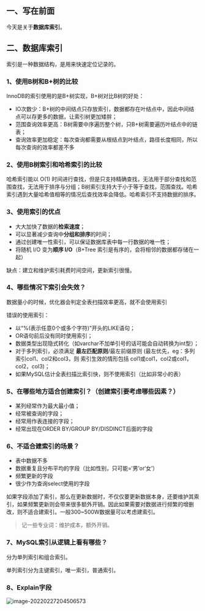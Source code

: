 ## 一、写在前面

今天是关于**数据库索引**。

## 二、数据库索引

索引是一种数据结构，是用来快速定位记录的。

### 1、使用B树和B+树的比较

InnoDB的索引使用的是B+树实现，B+树对比B树的好处：

- IO次数少：B+树的中间结点只存放索引，数据都存在叶结点中，因此中间结点可以存更多的数据，让索引树更加矮胖；
- 范围查询效率更高：B树需要中序遍历整个树，只B+树需要遍历叶结点中的链表；
- 查询效率更加稳定：每次查询都需要从根结点到叶结点，路径长度相同，所以每次查询的效率都差不多

### 2、使用B树索引和哈希索引的比较

哈希索引能以 O(1) 时间进行查找，但是只支持精确查找，无法用于部分查找和范围查找，无法用于排序与分组；B树索引支持大于小于等于查找，范围查找。哈希索引遇到大量哈希值相等的情况后查找效率会降低。哈希索引不支持数据的排序。

### 3、使用索引的优点

- 大大加快了数据的**检索速度**；
- 可以显著减少查询中**分组和排序**的时间；
- 通过创建唯一性索引，可以保证数据库表中每一行数据的唯一性；
- 将随机 I/O 变为**顺序 I/O**（B+Tree 索引是有序的，会将相邻的数据都存储在一起）

缺点：建立和维护索引耗费时间空间，更新索引很慢。

### 4、哪些情况下索引会失效？

数据量小的时候，优化器会判定全表扫描效率更高，就不会使用索引

错误的使用索引：

- 以“%(表示任意0个或多个字符)”开头的LIKE语句；
- OR语句前后没有同时使用索引；
- 数据类型出现隐式转化（如varchar不加单引号的话可能会自动转换为int型）；
- 对于多列索引，必须满足 **最左匹配原则**/最左前缀原则 (最左优先，eg：多列索引col1、col2和col3，则 索引生效的情形包括 col1或col1，col2或col1，col2，col3)；
- 如果MySQL估计全表扫描比索引快，则不使用索引（比如非常小的表）

### 5、在哪些地方适合创建索引？（创建索引要考虑哪些因素？）

- 某列经常作为最大最小值；
- 经常被查询的字段；
- 经常用作表连接的字段；
- 经常出现在ORDER BY/GROUP BY/DISDINCT后面的字段



### 6、不适合建索引的场景？

- 表中数据不多
- 数据重复且分布平均的字段（比如性别，只可能=‘男’or‘女’）
- 频繁更新的字段
- 很少作为查询select使用的字段

如果字段添加了索引，那么在更新数据时，不仅仅要更新数据本身，还要维护其索引，如果频繁更新则会带来很多额外开销。因此如果需要对数据进行频繁的增删改，则不适合建索引。一般300~500W数据量可以考虑建索引。

> 记一些专业词：维护成本，额外开销。

### 7、MySQL索引从逻辑上看有哪些？

分为单列索引和组合索引。

单列索引分为主键索引，唯一索引，普通索引。

### 8、Explain字段

![image-20220227204506573](D:\mystudy\internship\Cruel_Interview\participants\zhaoxinzhi\assets\2022_01_25索引\image-20220227204506573.png)
